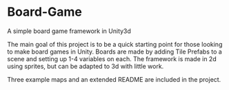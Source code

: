 # Board-Game
A simple board game framework in Unity3d

The main goal of this project is to be a quick starting point for those looking to make board games in Unity. Boards are made by adding Tile Prefabs to a scene and setting up 1-4 variables on each. The framework is made in 2d using sprites, but can be adapted to 3d with little work.

Three example maps and an extended README are included in the project.
